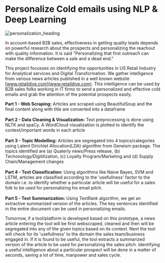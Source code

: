 # Personalize Cold emails using NLP & Deep Learning

![personalization_heading](https://user-images.githubusercontent.com/46706767/58305746-d9cd4700-7e16-11e9-95ef-da5386728ce3.png)


In account-based B2B sales, effectiveness in getting quality leads depends on powerful research about the prospects and personalizing the reachout with quality information. It is said "Personalizing that first outreach can make the difference between a sale and a dead end."

This project focusses on identifying the opportunities in US Retail Industry for Analytical services and Digital Transformation. We gather intelligence from various news articles published in a well known website [www.retaildive.com](www.retaildive.com). This intelligence can be used by B2B sales folks working in IT firms to send a personalized and effective cold emails and grab the attention of the potential prospects easily.

<b>Part 1 - Web Scraping:</b> Articles are scraped using BeautifulSoup and the final content along with title are converted into a dataframe
<br/><br/><b>Part 2 - Data Cleaning & Visualization:</b> Text preprocessing is done using NLTK and spaCy. A WordCloud visualization is plotted to identify the context/important words in each article
<br/><br/><b>Part 3 - Topic Modelling:</b> Articles are segregated into 4 topics/categories using Latent Dirichlet Allocation(LDA) algorithm from Geneism package. The topics identified are (a) Quaterly news/Press release, (b) Techonology/Digitilization, (c) Loyalty Program/Marketing and (d) Supply Chain/Management changes
<br/><br/><b>Part 4 - Text Classification:</b> Using algorithms like Naive Bayes, SVM and LSTM, articles are classified according to the 'usefullness' factor to the domain i.e. to identify whether a particular article will be useful for a sales folk to be used for personalizing his email pitch.
<br/><br/><b>Part 5 - Text Summarization:</b> Using TextRank algorithm, we get an extractive summarized version of the articles. The key sentences identified in the entire document can be used in personalizing emails.

Tomorrow, if a tool/platform is developed based on this prototype, a news article entering the tool will be first webscraped, cleaned and then will be segregated into any of the given topics based on its context. Next the tool will check for its 'usefullness' to the domain the sales team/business engaged in. If it is found to be useful, the tool extracts a summarized version of the article to be used for personalizing the sales pitch. Identifying a useful intelligence about a particular prospect will be done in a matter of seconds, saving a lot of time, manpower and sales cycle. 
